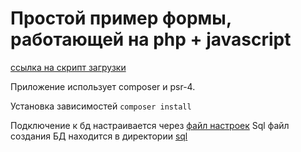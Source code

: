 # Простой пример формы, работающей на php + javascript
[ссылка на скрипт загрузки](src/cli/download-post.php)

Приложение использует composer и psr-4.

Установка зависимостей
``composer install``

Подключение к бд настраивается через [файл настроек](src/.env) Sql файл создания БД находится
в директории [sql](sql)

